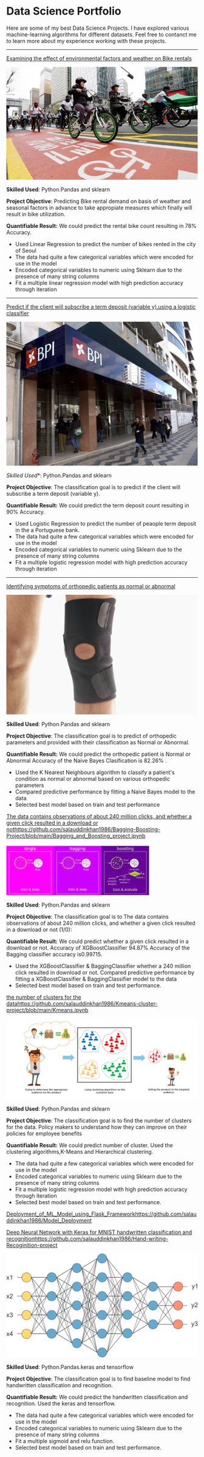 # Data Science Portfolio

Here are some of my best Data Science Projects. I have explored various machine-learning algorithms for different datasets. Feel free to contanct me to learn more about my experience working with these projects.

***

[Examining the effect of environmental factors and weather on Bike rentals](https://github.com/salauddinkhan1986/Linear-regression-project/blob/master/Linear_Regression_.ipynb)

<img src="images/seoul-bikes.jpeg?raw=true"/>

**Skilled Used**: Python.Pandas and sklearn

**Project Objective**: Predicting Bike rental demand on basis of weather and seasonal factors in advance to take appropiate measures which finally will result in bike utilization.

**Quantifiable Result:** We could predict the rental bike count resulting in 78% Accuracy.
- Used Linear Regression to predict the number of bikes rented in the city of Seoul
- The data had quite a few categorical variables which were encoded for use in the model
- Encoded categorical variables to numeric using Sklearn due to the presence of many string columns
- Fit a multiple linear regression model with high prediction accuracy through iteration

***

[ Predict if the client will subscribe a term deposit (variable y).using a logistic classifier](https://github.com/salauddinkhan1986/LOGISTIC-REGRESSION-PROJECT/blob/main/logistic_regression.ipynb)

<img src="images/bank.jpeg?raw=true"/>

*Skilled Used**: Python.Pandas and sklearn

**Project Objective**: The classification goal is to predict if the client will subscribe a term deposit (variable y).

**Quantifiable Result:** We could predict the term deposit count resulting in 90% Accuracy.
- Used Logistic Regression to predict the number of peaople term deposit in the a Portuguese bank.
- The data had quite a few categorical variables which were encoded for use in the model
- Encoded categorical variables to numeric using Sklearn due to the presence of many string columns
- Fit a multiple logistic regression model with high prediction accuracy through iteration

***

[Identifying symptoms of orthopedic patients as normal or abnormal]()

<img src="images/knee-brace-ortho.png?raw=true"/>

**Skilled Used**: Python.Pandas and sklearn

**Project Objective**: The classification goal is to predict of orthopedic parameters and provided with their classification as Normal or Abnormal.

**Quantifiable Result:** We could predict the orthopedic patient is Normal or Abnormal Accuracy of the Naive Bayes Clasification is 82.26% .
- Used the K Nearest Neighbours algorithm to classify a patient's condition as normal or abnormal based on various orthopedic parameters
- Compared predictive performance by fitting a Naive Bayes model to the data
- Selected best model based on train and test performance

[The data contains observations of about 240 million clicks, and whether a given click resulted in a download or not]()https://github.com/salauddinkhan1986/Bagging-Boosting-Project/blob/main/Bagging_and_Boosting_project.ipynb

<img src="images/data.jpeg?raw=true"/>

**Skilled Used**: Python.Pandas and sklearn

**Project Objective**: The classification goal is to The data contains observations of about 240 million clicks, and whether a given click resulted in a download or not (1/0): 

**Quantifiable Result:** We could predict whether a given click resulted in a download or not.
Accuracy of XGBoostClassifier 94.87%
Accuracy of the Bagging classifier accuracy is0.99715.
- Used the XGBoostClassifier & BaggingClassifier whether a 240 million click resulted in download or not.
Compared predictive performance by fitting a XGBoostClassifier & BaggingClassifier model to the data
- Selected best model based on train and test performance.

[the number of clusters for the data]()https://github.com/salauddinkhan1986/Kmeans-cluster-project/blob/main/Kmeans.ipynb

<img src="images/cluster.jpeg?raw=true"/>

**Skilled Used**: Python.Pandas and sklearn

**Project Objective**: The classification goal is to find the number of clusters for the data. Policy makers to understand how they can improve on their policies for employee benefits

**Quantifiable Result:** We could predict number of cluster.
Used the clustering algorithms,K-Means and Hierarchical clustering.
- The data had quite a few categorical variables which were encoded for use in the model
- Encoded categorical variables to numeric using Sklearn due to the presence of many string columns
- Fit a multiple logistic regression model with high prediction accuracy through iteration
- Selected best model based on train and test performance.

[Deployment_of_ML_Model_using_Flask_Framework]()https://github.com/salauddinkhan1986/Model_Deployment




[Deep Neural Network with Keras for MNIST handwritten classification and recognition]()https://github.com/salauddinkhan1986/Hand-writing-Recoginition-project

<img src="images/neural.jpeg?raw=true"/>


**Skilled Used**: Python.Pandas.keras and tensorflow

**Project Objective**: The classification goal is to find baseline model to find handwritten classification and recognition.

**Quantifiable Result:** We could predict the handwritten classification and recognition.
Used the keras and tensorflow.
- The data had quite a few categorical variables which were encoded for use in the model
- Encoded categorical variables to numeric using Sklearn due to the presence of many string columns
- Fit a multiple sigmoid and relu function.
- Selected best model based on train and test performance.


